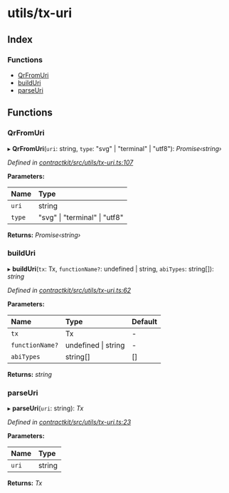 # utils/tx-uri

## Index

### Functions

* [QrFromUri](_utils_tx_uri_.md#qrfromuri)
* [buildUri](_utils_tx_uri_.md#builduri)
* [parseUri](_utils_tx_uri_.md#parseuri)

## Functions

### QrFromUri

▸ **QrFromUri**\(`uri`: string, `type`: "svg" \| "terminal" \| "utf8"\): _Promise‹string›_

_Defined in_ [_contractkit/src/utils/tx-uri.ts:107_](https://github.com/celo-org/celo-monorepo/blob/master/packages/contractkit/src/utils/tx-uri.ts#L107)

**Parameters:**

| Name | Type |
| :--- | :--- |
| `uri` | string |
| `type` | "svg" \| "terminal" \| "utf8" |

**Returns:** _Promise‹string›_

### buildUri

▸ **buildUri**\(`tx`: Tx, `functionName?`: undefined \| string, `abiTypes`: string\[\]\): _string_

_Defined in_ [_contractkit/src/utils/tx-uri.ts:62_](https://github.com/celo-org/celo-monorepo/blob/master/packages/contractkit/src/utils/tx-uri.ts#L62)

**Parameters:**

| Name | Type | Default |
| :--- | :--- | :--- |
| `tx` | Tx | - |
| `functionName?` | undefined \| string | - |
| `abiTypes` | string\[\] | \[\] |

**Returns:** _string_

### parseUri

▸ **parseUri**\(`uri`: string\): _Tx_

_Defined in_ [_contractkit/src/utils/tx-uri.ts:23_](https://github.com/celo-org/celo-monorepo/blob/master/packages/contractkit/src/utils/tx-uri.ts#L23)

**Parameters:**

| Name | Type |
| :--- | :--- |
| `uri` | string |

**Returns:** _Tx_

